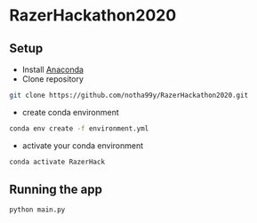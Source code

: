 # RazerHackathon2020
## Setup
- Install [Anaconda](https://www.anaconda.com/)
- Clone repository
```bash
git clone https://github.com/notha99y/RazerHackathon2020.git
```
- create conda environment
```bash
conda env create -f environment.yml
```
- activate your conda environment
```bash
conda activate RazerHack
```

## Running the app
```bash
python main.py
```